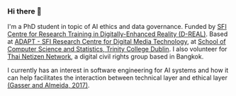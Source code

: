 ### Hi there 👋

<!--
**bact/bact** is a ✨ _special_ ✨ repository because its `README.md` (this file) appears on your GitHub profile.

Here are some ideas to get you started:

- 🔭 I’m currently working on ...
- 🌱 I’m currently learning ...
- 👯 I’m looking to collaborate on ...
- 🤔 I’m looking for help with ...
- 💬 Ask me about ...
- 📫 How to reach me: ...
- 😄 Pronouns: ...
- ⚡ Fun fact: ...
-->

I'm a PhD student in topic of AI ethics and data governance. Funded by [SFI Centre for Research Training in Digitally-Enhanced Reality (D-REAL)](https://d-real.ie/). Based at [ADAPT - SFI Research Centre for Digital Media Technology](https://www.adaptcentre.ie/), at [School of Computer Science and Statistics, Trinity College Dublin](https://www.scss.tcd.ie/). I also volunteer for [Thai Netizen Network](https://twitter.com/thainetizen), a digital civil rights group based in Bangkok.

I currently has an interest in software engineering for AI systems and how it can help facilitates the interaction between technical layer and ethical layer [(Gasser and Almeida, 2017)][1].

[1]: https://dash.harvard.edu/handle/1/34390353
